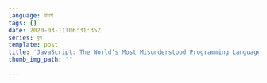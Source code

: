 ```yaml
---
language: বাংলা
tags: []
date: 2020-03-11T06:31:35Z
series: ব্লগ
template: post
title: 'JavaScript: The World’s Most Misunderstood Programming Language'
thumb_img_path: ''

---
```

